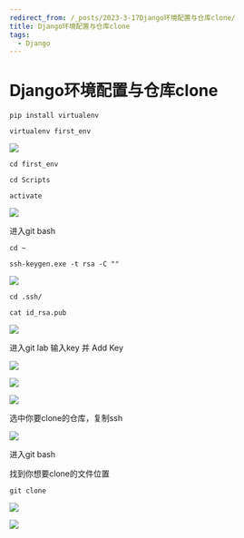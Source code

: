 ```yaml
---
redirect_from: /_posts/2023-3-17Django环境配置与仓库clone/
title: Django环境配置与仓库clone
tags:
  - Django
---
```


# Django环境配置与仓库clone

```
pip install virtualenv

virtualenv first_env
```

![](https://cdn.staticaly.com/gh/ElaborateBury/Net-Imagine@master/Imagine/批注-2023-03-14-202519.5fuj4w511cg0.webp)

```
cd first_env

cd Scripts

activate
```

![](https://cdn.staticaly.com/gh/ElaborateBury/Net-Imagine@master/Imagine/批注-2023-03-14-203359.44r9yq1iqzq0.webp)

进入git bash

```
cd ~

ssh-keygen.exe -t rsa -C ""
```

![](https://cdn.staticaly.com/gh/ElaborateBury/Net-Imagine@master/Imagine/批注-2023-03-14-204107.2i1ncfezqwu0.webp)

```
cd .ssh/

cat id_rsa.pub
```

![](https://cdn.staticaly.com/gh/ElaborateBury/Net-Imagine@master/Imagine/批注-2023-03-14-204311.2pvqx7pupoo0.webp)

进入git lab 输入key 并 Add Key

![](https://cdn.staticaly.com/gh/ElaborateBury/Net-Imagine@master/Imagine/批注-2023-03-14-204752.72pvcj356as0.webp)

![](https://cdn.staticaly.com/gh/ElaborateBury/Net-Imagine@master/Imagine/批注-2023-03-14-204810.6tvc8a91frg0.webp)

![](https://cdn.staticaly.com/gh/ElaborateBury/Net-Imagine@master/Imagine/批注-2023-03-14-204845.1xc9xni80txc.webp)

选中你要clone的仓库，复制ssh

![](https://cdn.staticaly.com/gh/ElaborateBury/Net-Imagine@master/Imagine/批注-2023-03-14-204606.331nl0h73y00.webp)

进入git bash

找到你想要clone的文件位置

```
git clone
```

![](https://cdn.staticaly.com/gh/ElaborateBury/Net-Imagine@master/Imagine/批注-2023-03-14-205100.3m9yeckkqp60.webp)

![](https://cdn.staticaly.com/gh/ElaborateBury/Net-Imagine@master/Imagine/批注-2023-03-14-205246.5qyhq2j01z00.webp)